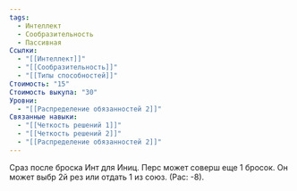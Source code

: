 ```yaml
---
tags:
  - Интеллект
  - Сообразительность
  - Пассивная
Ссылки:
  - "[[Интеллект]]"
  - "[[Сообразительность]]"
  - "[[Типы способностей]]"
Стоимость: "15"
Стоимость выкупа: "30"
Уровни:
  - "[[Распределение обязанностей 2]]"
Связанные навыки:
  - "[[Четкость решений 1]]"
  - "[[Четкость решений 2]]"
  - "[[Распределение обязанностей 2]]"
---
```

Сраз после броска Инт для Иниц. Перс может соверш еще 1 бросок. Он может выбр 2й рез или отдать 1 из союз. (Рас: -8).